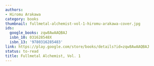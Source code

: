 ```yaml
---
authors:
- Hiromu Arakawa
category: books
thumbnail: fullmetal-alchemist-vol-1-hiromu-arakawa-cover.jpg
ids:
  google_books: zqw8AwAAQBAJ
  isbn_10: 031628548X
  isbn_13: '9780316285483'
link: https://play.google.com/store/books/details?id=zqw8AwAAQBAJ
status: to-read
title: Fullmetal Alchemist, Vol. 1
---
```

